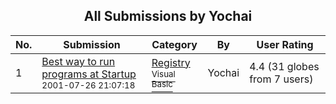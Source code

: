 ﻿<div align="center">

## All Submissions by Yochai

</div>

No.  | Submission | Category | By   | User Rating
---- | ---------- | -------- | ---- | -----------
1 | [Best way to run programs at Startup<br /><sup>2001-07-26 21:07:18</sup>](https://github.com/Planet-Source-Code/yochai-best-way-to-run-programs-at-startup__1-25533) | [Registry<br /><sup>Visual Basic</sup>](../ByCategory/registry__1-36.md) | Yochai | 4.4 (31 globes from 7 users)

